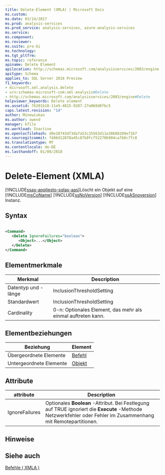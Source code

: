 ```yaml
---
title: Delete-Element (XMLA) | Microsoft Docs
ms.custom: 
ms.date: 03/14/2017
ms.prod: analysis-services
ms.prod_service: analysis-services, azure-analysis-services
ms.service: 
ms.component: 
ms.reviewer: 
ms.suite: pro-bi
ms.technology: 
ms.tgt_pltfrm: 
ms.topic: reference
apiname: Delete Element
apilocation: http://schemas.microsoft.com/analysisservices/2003/engine
apitype: Schema
applies_to: SQL Server 2016 Preview
f1_keywords:
- microsoft.xml.analysis.delete
- urn:schemas-microsoft-com:xml-analysis#Delete
- http://schemas.microsoft.com/analysisservices/2003/engine#Delete
helpviewer_keywords: Delete element
ms.assetid: 76201b18-11e9-4815-9287-27a068d8fbc5
caps.latest.revision: "14"
author: Minewiskan
ms.author: owend
manager: kfile
ms.workload: Inactive
ms.openlocfilehash: d9e10743df3da7a53c35563d11e38668289e71b7
ms.sourcegitcommit: f486d12078a45c87b0fcf52270b904ca7b0c7fc8
ms.translationtype: MT
ms.contentlocale: de-DE
ms.lasthandoff: 01/08/2018
---
```

# <a name="delete-element-xmla"></a>Delete-Element (XMLA)
[!INCLUDE[ssas-appliesto-sqlas-aas](../../../includes/ssas-appliesto-sqlas-aas.md)]Löscht ein Objekt auf eine [!INCLUDE[msCoName](../../../includes/msconame-md.md)] [!INCLUDE[ssNoVersion](../../../includes/ssnoversion-md.md)] [!INCLUDE[ssASnoversion](../../../includes/ssasnoversion-md.md)] Instanz.  
  
## <a name="syntax"></a>Syntax  
  
```xml  
  
<Command>  
   <Delete IgnoreFailures="boolean">  
      <Object>...</Object>  
   </Delete>  
</Command>  
```  
  
## <a name="element-characteristics"></a>Elementmerkmale  
  
|Merkmal|Description|  
|--------------------|-----------------|  
|Datentyp und -länge|InclusionThresholdSetting|  
|Standardwert|InclusionThresholdSetting|  
|Cardinality|0-n: Optionales Element, das mehr als einmal auftreten kann.|  
  
## <a name="element-relationships"></a>Elementbeziehungen  
  
|Beziehung|Element|  
|------------------|-------------|  
|Übergeordnete Elemente|[Befehl](../../../analysis-services/xmla/xml-elements-properties/command-element-xmla.md)|  
|Untergeordnete Elemente|[Objekt](../../../analysis-services/xmla/xml-elements-properties/object-element-xmla.md)|  
  
## <a name="attributes"></a>Attribute  
  
|attribute|Description|  
|---------------|-----------------|  
|IgnoreFailures|Optionales **Boolean** -Attribut. Bei Festlegung auf TRUE ignoriert die **Execute** -Methode Netzwerkfehler oder Fehler im Zusammenhang mit Remotepartitionen.|  
  
## <a name="remarks"></a>Hinweise  
  
## <a name="see-also"></a>Siehe auch  
 [Befehle &#40; XMLA &#41;](../../../analysis-services/xmla/xml-elements-commands/xml-elements-commands.md)  
  
  
